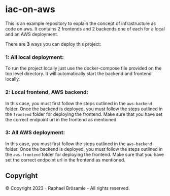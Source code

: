 # iac-on-aws
This is an example repository to explain the concept of infrastructure as code on aws.
It contains 2 frontends and 2 backends one of each for a local and an AWS deployment.

There are **3** ways you can deploy this project:

### 1: All local deployment:
To run the project locally just use the docker-compose file provided on the top level directory. It will automatically start the backend and frontend locally.

### 2: Local frontend, AWS backend:
In this case, you must first follow the steps outlined in the `aws-backend` folder.
Once the backend is deployed, you must follow the steps outlined in the `frontend` folder for deploying the frontend.
Make sure that you have set the correct endpoint url in the frontend as mentioned.

### 3: All AWS deployment:
In this case, you must first follow the steps outlined in the `aws-backend` folder.
Once the backend is deployed, you must follow the steps outlined in the `aws-frontend` folder for deploying the frontend.
Make sure that you have set the correct endpoint url in the frontend as mentioned.


## Copyright
© Copyright 2023 - Raphael Brösamle - All rights reserved.